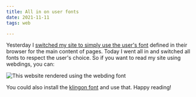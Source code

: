 ```yaml
---
title: All in on user fonts
date: 2021-11-11
tags: web

---
```

Yesterday I [switched my site to simply use the user's font](/posts/2021/user-preferences-font/) defined in their browser for the main content of pages. Today I went all in and switched all fonts to respect the user's choice. So if you want to read my site using webdings, you can:

![This website rendered using the webding font ](https://live.staticflickr.com/65535/51672778922_f3247e42e1_c.jpg)

You could also install the [klingon font](https://fontmeme.com/fonts/klingon-font/) and use that. Happy reading!